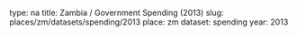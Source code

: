 type: na
title: Zambia / Government Spending (2013)
slug: places/zm/datasets/spending/2013
place: zm
dataset: spending
year: 2013
